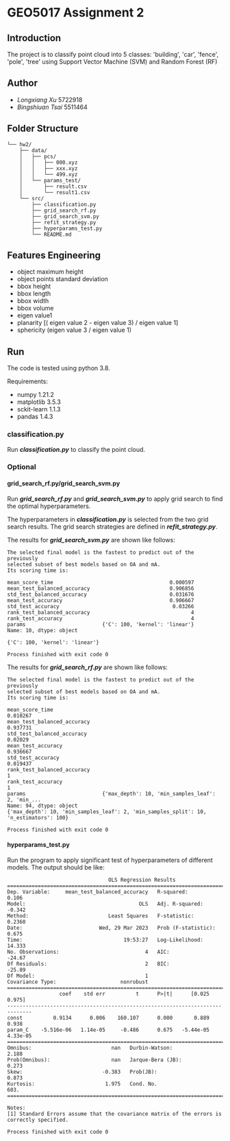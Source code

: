 # GEO5017 Assignment 2

## Introduction

The project is to classify point cloud into 5 classes: 'building', 'car', 'fence', 'pole', 'tree' using Support Vector Machine (SVM) and Random Forest (RF)



## Author

- *Longxiang* *Xu* 5722918
- *Bingshiuan* *Tsai* 5511464



## Folder Structure

```
└── hw2/
    ├── data/
    │   ├── pcs/
    │   │   ├── 000.xyz
    │   │   ├── xxx.xyz
    │   │   └── 499.xyz
    │   └── params_test/
    │       ├── result.csv
    │       └── result1.csv
    └── src/
        ├── classification.py
        ├── grid_search_rf.py
        ├── grid_search_svm.py
        ├── refit_strategy.py
        ├── hyperparams_test.py
        └── README.md

```

## Features Engineering

- object maximum height 
- object points standard deviation
- bbox height
- bbox length
- bbox width
- bbox volume
- eigen value1
- planarity  [( eigen value 2 - eigen value 3) / eigen value 1]
- sphericity (eigen value 3 / eigen value 1)



## Run

The code is tested using python 3.8.

Requirements:

- numpy 1.21.2
- matplotlib 3.5.3
- sckit-learn 1.1.3
- pandas 1.4.3



### classification.py

Run ***classification.py*** to classify the point cloud.



### Optional

#### grid_search_rf.py/grid_search_svm.py 

Run ***grid_search_rf.py*** and ***grid_search_svm.py*** to apply grid search to find the optimal hyperparameters.

The hyperparameters in ***classification.py*** is selected from the two grid search results. The grid search strategies are defined in ***refit_strategy.py***.



The results for ***grid_search_svm.py*** are shown like follows:

```
The selected final model is the fastest to predict out of the previously
selected subset of best models based on OA and mA.
Its scoring time is:

mean_score_time                                      0.000597
mean_test_balanced_accuracy                          0.906856
std_test_balanced_accuracy                           0.031676
mean_test_accuracy                                   0.906667
std_test_accuracy                                     0.03266
rank_test_balanced_accuracy                                 4
rank_test_accuracy                                          4
params                         {'C': 100, 'kernel': 'linear'}
Name: 10, dtype: object

{'C': 100, 'kernel': 'linear'}

Process finished with exit code 0

```



The results for ***grid_search_rf.py*** are shown like follows:

```
The selected final model is the fastest to predict out of the previously
selected subset of best models based on OA and mA.
Its scoring time is:

mean_score_time                                                         0.010267
mean_test_balanced_accuracy                                             0.937731
std_test_balanced_accuracy                                               0.02029
mean_test_accuracy                                                      0.936667
std_test_accuracy                                                       0.019437
rank_test_balanced_accuracy                                                    1
rank_test_accuracy                                                             1
params                         {'max_depth': 10, 'min_samples_leaf': 2, 'min_...
Name: 94, dtype: object
{'max_depth': 10, 'min_samples_leaf': 2, 'min_samples_split': 10, 'n_estimators': 100}

Process finished with exit code 0

```



#### hyperparams_test.py

Run the program to apply significant test of hyperparameters of different models. The output should be like:

```
                                 OLS Regression Results                                
=======================================================================================
Dep. Variable:     mean_test_balanced_accuracy   R-squared:                       0.106
Model:                                     OLS   Adj. R-squared:                 -0.342
Method:                          Least Squares   F-statistic:                    0.2360
Date:                         Wed, 29 Mar 2023   Prob (F-statistic):              0.675
Time:                                 19:53:27   Log-Likelihood:                 14.333
No. Observations:                            4   AIC:                            -24.67
Df Residuals:                                2   BIC:                            -25.89
Df Model:                                    1                                         
Covariance Type:                     nonrobust                                         
==============================================================================
                 coef    std err          t      P>|t|      [0.025      0.975]
------------------------------------------------------------------------------
const          0.9134      0.006    160.107      0.000       0.889       0.938
param_C    -5.516e-06   1.14e-05     -0.486      0.675   -5.44e-05    4.33e-05
==============================================================================
Omnibus:                          nan   Durbin-Watson:                   2.188
Prob(Omnibus):                    nan   Jarque-Bera (JB):                0.273
Skew:                          -0.383   Prob(JB):                        0.873
Kurtosis:                       1.975   Cond. No.                         603.
==============================================================================

Notes:
[1] Standard Errors assume that the covariance matrix of the errors is correctly specified.

Process finished with exit code 0

```

